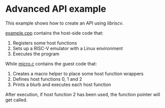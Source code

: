 # Advanced API example

This example shows how to create an API using _libriscv_.

[example.cpp](src/example.cpp) contains the host-side code that:
1. Registers some host functions
2. Sets up a RISC-V emulator with a Linux environment
3. Executes the program

While [micro.c](riscv_program/micro.c) contains the guest code that:
1. Creates a macro helper to place some host function wrappers
2. Defines host functions 0, 1 and 2
3. Prints a blurb and executes each host function

After execution, if host function 2 has been used, the function pointer will get called.

